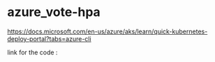 # azure_vote-hpa

https://docs.microsoft.com/en-us/azure/aks/learn/quick-kubernetes-deploy-portal?tabs=azure-cli




link for the code
:
